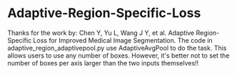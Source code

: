 # Adaptive-Region-Specific-Loss
Thanks for the work by: Chen Y, Yu L, Wang J Y, et al. Adaptive Region-Specific Loss for Improved Medical Image Segmentation.
The code in adaptive_region_adaptivepool.py use AdaptiveAvgPool to do the task. This allows users to use any number of boxes. However, it's better not to set the number of boxes per axis larger than the two inputs themselves!!

